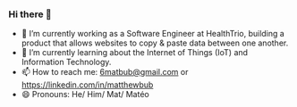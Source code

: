 ### Hi there 👋

- 🔭 I’m currently working as a Software Engineer at HealthTrio, building a product that allows websites to copy & paste data between one another.
- 🌱 I’m currently learning about the Internet of Things (IoT) and Information Technology.
- 📫 How to reach me: 6matbub@gmail.com or https://linkedin.com/in/matthewbub 
- 😄 Pronouns: He/ Him/ Mat/ Matéo 
